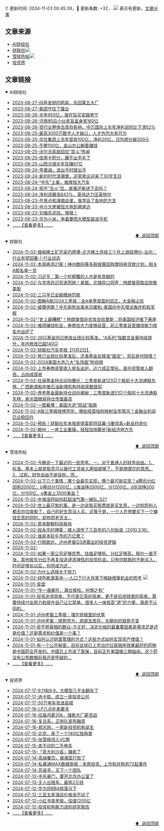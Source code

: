 ##

:alarm_clock: 更新时间: 2024-11-03 00:45:39，:rocket: 更新条数: +32， ![](/assets/dot.png) 表示有更新，[文章分类](/TAGS.md)

## 文章来源

- [AI财经社](#ai财经社)  
- [财联社](#财联社)![](/assets/dot.png)   
- [雪球热帖](#雪球热帖)![](/assets/dot.png)   
- [投资界](#投资界)  

## 文章链接

<details open>
<summary id="ai财经社">
 AI财经社
</summary>


- [2023-08-27-闷声发财的网易，杀回第五大厂](https://www.aicaijing.com.cn/article/18610)  
- [2023-08-27-美团守住了擂台](https://www.aicaijing.com.cn/article/18611)  
- [2023-08-26-半年950亿，谁在狂买安踏李宁](https://www.aicaijing.com.cn/article/18607)  
- [2023-08-26-河南85后小伙卖盲盒身家160亿](https://www.aicaijing.com.cn/article/18608)  
- [2023-08-26-受行业整体去库存影响，中芯国际上半年净利润同比下滑52%](https://www.aicaijing.com.cn/article/18609)  
- [2023-08-25-最高3000万数字人才缺口，人才外包大有可为](https://www.aicaijing.com.cn/article/18601)  
- [2023-08-25-华住集团上半年营收100亿，净利20亿，日均房价破300元](https://www.aicaijing.com.cn/article/18602)  
- [2023-08-25-手握100亿，金山办公躺着赚钱](https://www.aicaijing.com.cn/article/18603)  
- [2023-08-25-沃尔沃高层回应“宫斗”传闻](https://www.aicaijing.com.cn/article/18604)  
- [2023-08-25-信用卡积分，薅不出羊毛了](https://www.aicaijing.com.cn/article/18605)  
- [2023-08-25-山西汾酒半年狂赚67亿](https://www.aicaijing.com.cn/article/18606)  
- [2023-08-24-李嘉诚，该出手时就出手](https://www.aicaijing.com.cn/article/18596)  
- [2023-08-24-新的时代浪潮里，这家房企迎来了30岁生日](https://www.aicaijing.com.cn/article/18597)  
- [2023-08-24-“中东”土豪，难救恒大汽车](https://www.aicaijing.com.cn/article/18598)  
- [2023-08-24-知乎“去火”后，故事还能讲下去吗？](https://www.aicaijing.com.cn/article/18599)  
- [2023-08-24-净利润暴涨843%，英伟达力压英特尔](https://www.aicaijing.com.cn/article/18600)  
- [2023-08-23-在景点和演唱会里，我学会了各地的方言](https://www.aicaijing.com.cn/article/18591)  
- [2023-08-23-中介大佬被恒大拖到悬崖边](https://www.aicaijing.com.cn/article/18592)  
- [2023-08-23-刘强东这招，够狠！](https://www.aicaijing.com.cn/article/18593)  
- [2023-08-23-华为小米，争着要把大模型装进手机](https://www.aicaijing.com.cn/article/18594)  
- [......【查看更多】......](/details/AI财经社.md)

<div align="right"><a href="#文章来源">⬆ &nbsp;返回顶部</a></div>
</details>

<details open>
<summary id="财联社">
 财联社
</summary>


- [2024-11-02-缅甸稀土矿开采仍停滞-北方稀土连续三个月上调挂牌价-业内：行业有望回春-|-行业动态](https://www.cls.cn/detail/1846540)  
- [2024-11-02-本周再添21家！神州数码等多股披露回购增持再贷款计划，相关A股名单一览](https://www.cls.cn/detail/1846305)  
- [2024-11-02-习近平：第一个吃螃蟹的人也是有贡献的](https://www.cls.cn/detail/1846490)  
- [2024-11-02-与市场共识背道而驰！美银、花旗异口同声：特朗普获胜应抛售美股](https://www.cls.cn/detail/1846472)  
- [2024-11-02-三只羊已全额缴纳罚款](https://www.cls.cn/detail/1846471)  
- [2024-11-02-图解A股2024三季报：全A单季度盈利回正，大金融占优](https://www.cls.cn/detail/1845992)  
- [2024-11-02-威慑伊朗？中东局势丝毫未见缓和-美国向中东增派轰炸机和军舰](https://www.cls.cn/detail/1846448)  
- [2024-11-02-“史上最糟糕”！特朗普借非农攻击哈里斯：将美国经济推下悬崖](https://www.cls.cn/detail/1846401)  
- [2024-11-02-难得赚钱机会，券商加大力度搞自营，前三季度自营赚钱能力排名也出炉了](https://www.cls.cn/detail/1846398)  
- [2024-11-02-28只基金同日修改业绩比较基准，“A系列”指数含金量持续提升，年内修改已超140只](https://www.cls.cn/detail/1846391)  
- [2024-11-02-财联社汽车早报【11月2日】](https://www.cls.cn/detail/1846394)  
- [2024-11-02-修订业绩比较基准后，这类基金反精准“踏空”，背后是何隐情？](https://www.cls.cn/detail/1846403)  
- [2024-11-02-2024美国大选八大“名场面”附视频](https://www.cls.cn/detail/1844194)  
- [2024-11-02-上市券商资管收入排名出炉，近六成正增长，首创资管收入翻倍，占四成营收](https://www.cls.cn/detail/1846463)  
- [2024-11-02-社保基金持仓动向曝光：三季度新进123只个股前十大流通股东榜，广西能源和中曼石油新增机构持股家数居前](https://www.cls.cn/detail/1845436)  
- [2024-11-02-养老基金最新持仓动向揭秘：三季度新进51只个股前十大流通股东榜，紫光国微获持仓市值最高](https://www.cls.cn/detail/1845486)  
- [2024-11-02-一图看懂：美国大选“观战”指南](https://www.cls.cn/detail/1844513)  
- [2024-11-02-A股三季报放榜完毕，哪些经营指标映射全年情况？金融业利润已企稳回升](https://www.cls.cn/detail/1846544)  
- [2024-11-02-预告！财联社年末独家盛宴即将启幕-5重惊喜+新品抄底价](https://www.cls.cn/detail/1845644)  
- [2024-11-02-柳州：一座工业重镇，轻轻加快脚步|新经济地方志](https://www.cls.cn/detail/1846464)  
- [......【查看更多】......](/details/财联社.md)

<div align="right"><a href="#文章来源">⬆ &nbsp;返回顶部</a></div>
</details>

<details open>
<summary id="雪球热帖">
 雪球热帖
</summary>


- [2024-11-02-今晚说一下最近的一些思考。一，对于普通人的财务自由。1，标准。基本上就是股息可以替代工资收入两倍就够了，不是随便花的意思。2，过程。财务自由不是目标，而...](https://xueqiu.com/7123126150/310869167)  
- [2024-11-02-以下几个事情：哪个会最先实现，哪个最可能实现？a腾讯分红回购2000亿，b移动分1200亿，c海油挣2000亿，分1200亿，d华润挣200亿，分100亿，e黄金上3500美金？](https://xueqiu.com/4111857140/310829599)  
- [2024-11-02-中海油将如何赶超油气第一梯队_S2?](https://xueqiu.com/2792218779/310822887)  
- [2024-11-02-世上最可笑的事，是一边说我买股票就是买生意，一边抱怨别人都去炒垃圾股了，自己的好生意没人买。这等于是，一个人在想要买下一个赚钱生意的同时，却抱怨老天太...](https://xueqiu.com/1556808774/310821334)  
- [2024-11-02-周末聊聊科技板块](https://xueqiu.com/7860276567/310816093)  
- [2024-11-02-段永平的博客：被人误传了几百年的八句俗语（2010.3.16）](https://xueqiu.com/1720046137/310819822)  
- [2024-11-02-谁是本轮牛市的万亿票？](https://xueqiu.com/1708120238/310818477)  
- [2024-11-02-行稳致远，泸州老窖Q3透露出的投资逻辑](https://xueqiu.com/7290870926/310823053)  
- [2024-11-02-](https://xueqiu.com/1247347556/310821735)  
- [2024-11-02-如果一家公司足够优秀、估值足够低、分红足够高，股价一直不涨，其他股东分红不再复投追逐高弹性的投资机会。只有你默默的不断买入，时间足够长以后，你将成为这...](https://xueqiu.com/9742512811/310853515)  
- [2024-11-02-为什么选择大于努力](https://xueqiu.com/3819050946/310836799)  
- [2024-11-02-绿色能源革命---人口下行大背景下稀缺增量机会的思考](https://xueqiu.com/6719117336/310844227) ![](/assets/new.png)  
- [2024-11-01-变盘](https://xueqiu.com/1553799558/310687142)  
- [2024-11-01-“牛一直都在，满仓梭哈，何惧之有”](https://xueqiu.com/7860276567/310773720)  
- [2024-11-01-投资追求简单，不代表它真的简单，更不是后视镜里的简单，需要持续付出努力和提升自己让它简单。很多人一味拔高“道”的力量，我是不认同的。](https://xueqiu.com/1965894836/310707397)  
- [2024-11-01-泸州老窖三季报：埋在财报里的伏笔](https://xueqiu.com/1456239271/310707735)  
- [2024-11-01-泸州老窖：顺势而为，底部去库存，长期向好趋势不变](https://xueqiu.com/9262059293/310659956)  
- [2024-11-01-@不明真相的群众-方丈好，决定价格的最重要因素是需求还是还是价值？还是需求和价值是一个事？](https://xueqiu.com/1334513257/310656687)  
- [2024-11-01-如何认识财富管理的方式？这些方式如何实现资产增值？](https://xueqiu.com/5372221544/310717803)  
- [2024-11-01-有一个公开秘密，目前全球已上市治疗红斑狼疮效果最好的药物是中国药企开发的，中国已上市进了医保，目前正在美国做三期临床。这个药没有公布数据前我还是怀疑的...](https://xueqiu.com/9220236682/310717069)  
- [......【查看更多】......](/details/雪球热帖.md)

<div align="right"><a href="#文章来源">⬆ &nbsp;返回顶部</a></div>
</details>

<details open>
<summary id="投资界">
 投资界
</summary>


- [2024-07-17-9.11和9.9，大模型几乎全翻车了](https://posts.careerengine.us/p/6697778c44726b29bffa3a09)  
- [2024-07-17-迪卡侬，成立一家投资公司](https://posts.careerengine.us/p/6697778c44726b29bffa3a01)  
- [2024-07-17-50万电车攻进县城](https://posts.careerengine.us/p/6697779c831e1d29eea44253)  
- [2024-07-16-LP几点朴素要求](https://posts.careerengine.us/p/669636a8720ed522248054dc)  
- [2024-07-16-应届月薪20k，储能大厂薪资战](https://posts.careerengine.us/p/669636a8720ed522248054d4)  
- [2024-07-16-复旦系，正排队宣布融资](https://posts.careerengine.us/p/66963699cb38e136a496986c)  
- [2024-07-16-郑志刚，一家新投资机构诞生](https://posts.careerengine.us/p/66963699cb38e136a4969874)  
- [2024-07-15-北京，来了一个140亿独角兽](https://posts.careerengine.us/p/6694db59a0c3ac562b61f9af)  
- [2024-07-15-张雪峰闯入VC圈](https://posts.careerengine.us/p/6694db59a0c3ac562b61f9b7)  
- [2024-07-15-卖不动的二手电车](https://posts.careerengine.us/p/6694db6836b2f1565d9b541a)  
- [2024-07-15-「意大利沙县」赚疯了](https://posts.careerengine.us/p/6694db6836b2f1565d9b5422)  
- [2024-07-14-高端餐饮，被湘菜打败了](https://posts.careerengine.us/p/6693862333c6e710d0bf9dc4)  
- [2024-07-14-私募通MAX数据周报：本周投资、上市和并购共72起事件](https://posts.careerengine.us/p/6693862333c6e710d0bf9dcc)  
- [2024-07-14-苏姿丰，买下一个团队](https://posts.careerengine.us/p/6693861481427510b2b9c123)  
- [2024-07-13-中东豪门，要开北京办公室了](https://posts.careerengine.us/p/66922794a876f80d113b51fe)  
- [2024-07-13-无人出租车，最低2元钱](https://posts.careerengine.us/p/669227b82202ae0dfac5d713)  
- [2024-07-12-华为将BBA挑落马下](https://posts.careerengine.us/p/6690a6c68082df14ead7eaac)  
- [2024-07-12-三亚五星酒店价格涨不动了](https://posts.careerengine.us/p/6690a6c68082df14ead7eaa4)  
- [2024-07-12-小红书卖老股，估值1200亿](https://posts.careerengine.us/p/6690a6b756b00014bcc00e8f)  
- [2024-07-12-投资机构能力进阶研究报告](https://posts.careerengine.us/p/6690a6b756b00014bcc00e87)  
- [......【查看更多】......](/details/投资界.md)

<div align="right"><a href="#文章来源">⬆ &nbsp;返回顶部</a></div>
</details>
